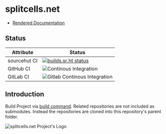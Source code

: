# splitcells.net

* [Rendered Documentation](http://splitcells.net/net/splitcells/index.html)

## Status

| Attribute | Status |
| --- | --- |
| sourcehut CI | [![builds.sr.ht status](https://builds.sr.ht/~splitcells-net/net.splitcells.svg)](https://builds.sr.ht/~splitcells-net/net.splitcells?) |
| GitHub CI | ![Continous Integration](https://github.com/www-splitcells-net/net.splitcells/workflows/Continous%20Integration/badge.svg) |
| GitLab CI | ![Gitlab Continous Integration](https://gitlab.com/splitcells-net/net.splitcells/badges/master/pipeline.svg) |

## Introduction

Build Project via [build command](./bin/build).
Related repositories are not included as submodules.
Instead the repositories are cloned into this repository's parent folder.

![splitcells.net Project's Logo](http://splitcells.net/net/splitcells/martins/avots/website/images/license.standard/starting-to-learn-how-to-draw-a-face.jpg)
